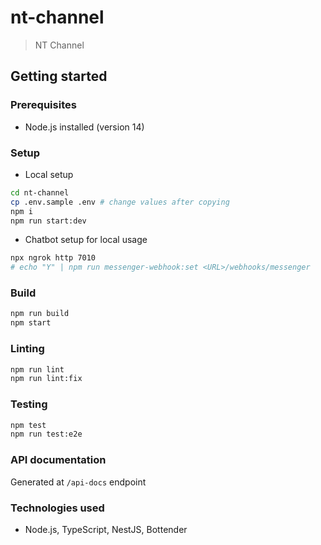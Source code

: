 # nt-channel

> NT Channel

## Getting started

### Prerequisites

- Node.js installed (version 14)

### Setup

* Local setup

```bash
cd nt-channel
cp .env.sample .env # change values after copying
npm i
npm run start:dev
```

* Chatbot setup for local usage

```bash
npx ngrok http 7010
# echo "Y" | npm run messenger-webhook:set <URL>/webhooks/messenger
```

### Build

```bash
npm run build
npm start
```

### Linting

```bash
npm run lint
npm run lint:fix
```

### Testing

```bash
npm test
npm run test:e2e
```

### API documentation

Generated at `/api-docs` endpoint

### Technologies used

- Node.js, TypeScript, NestJS, Bottender
